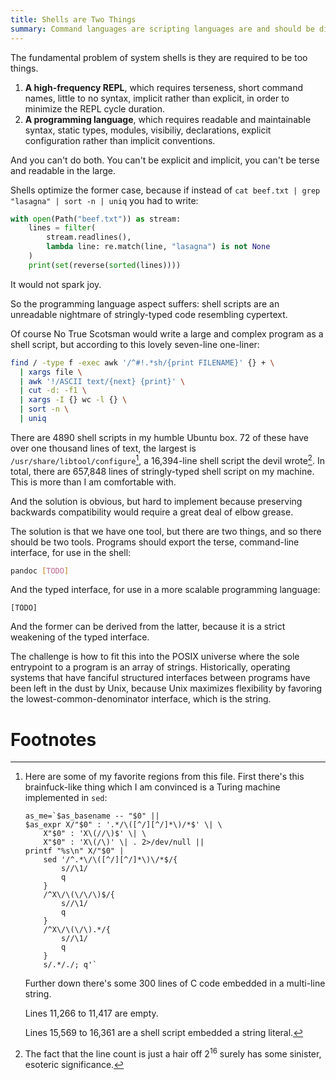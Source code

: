 ```yaml
---
title: Shells are Two Things
summary: Command languages are scripting languages are and should be different things.
---
```


The fundamental problem of system shells is they are required to be too things.

1. **A high-frequency REPL**, which requires terseness, short command names,
   little to no syntax, implicit rather than explicit, in order to minimize the
   REPL cycle duration.
2. **A programming language**, which requires readable and maintainable syntax,
   static types, modules, visibiliy, declarations, explicit configuration rather
   than implicit conventions.

And you can't do both. You can't be explicit and implicit, you can't be terse
and readable in the large.

Shells optimize the former case, because if instead of `cat beef.txt | grep
"lasagna" | sort -n | uniq` you had to write:

```python
with open(Path("beef.txt")) as stream:
    lines = filter(
        stream.readlines(),
        lambda line: re.match(line, "lasagna") is not None
    )
    print(set(reverse(sorted(lines))))
```

It would not spark joy.

So the programming language aspect suffers: shell scripts are an unreadable
nightmare of stringly-typed code resembling cypertext.

Of course No True Scotsman would write a large and complex program as a shell
script, but according to this lovely seven-line one-liner:

```bash
find / -type f -exec awk '/^#!.*sh/{print FILENAME}' {} + \
  | xargs file \
  | awk '!/ASCII text/{next} {print}' \
  | cut -d: -f1 \
  | xargs -I {} wc -l {} \
  | sort -n \
  | uniq
```

There are 4890 shell scripts in my humble Ubuntu box. 72 of these have over one
thousand lines of text, the largest is `/usr/share/libtool/configure`[^config],
a 16,394-line shell script the devil wrote[^lines]. In total, there are 657,848
lines of stringly-typed shell script on my machine. This is more than I am
comfortable with.

And the solution is obvious, but hard to implement because preserving backwards
compatibility would require a great deal of elbow grease.

The solution is that we have one tool, but there are two things, and so there
should be two tools. Programs should export the terse, command-line interface,
for use in the shell:

```bash
pandoc [TODO]
```

And the typed interface, for use in a more scalable programming language:

```
[TODO]
```

And the former can be derived from the latter, because it is a strict weakening
of the typed interface.

The challenge is how to fit this into the POSIX universe where the sole
entrypoint to a program is an array of strings. Historically, operating systems
that have fanciful structured interfaces between programs have been left in the
dust by Unix, because Unix maximizes flexibility by favoring the
lowest-common-denominator interface, which is the string.

# Footnotes

[^config]:
    Here are some of my favorite regions from this file. First there's this
    brainfuck-like thing which I am convinced is a Turing machine implemented in
    `sed`:

    ```
    as_me=`$as_basename -- "$0" ||
    $as_expr X/"$0" : '.*/\([^/][^/]*\)/*$' \| \
        X"$0" : 'X\(//\)$' \| \
        X"$0" : 'X\(/\)' \| . 2>/dev/null ||
    printf "%s\n" X/"$0" |
        sed '/^.*\/\([^/][^/]*\)\/*$/{
            s//\1/
            q
        }
        /^X\/\(\/\/\)$/{
            s//\1/
            q
        }
        /^X\/\(\/\).*/{
            s//\1/
            q
        }
        s/.*/./; q'`
    ```

    Further down there's some 300 lines of C code embedded in a multi-line
    string.

    Lines 11,266 to 11,417 are empty.

    Lines 15,569 to 16,361 are a shell script embedded a string literal.

[^lines]:
    The fact that the line count is just a hair off 2<sup>16</sup> surely has
    some sinister, esoteric significance.
